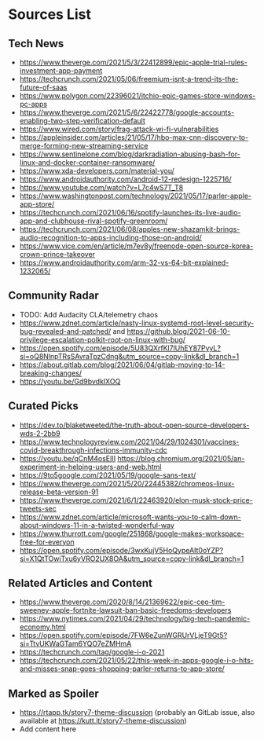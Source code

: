 # Sources List

<!--
Notes:

* Remove any parameters in the link before commiting to avoid
  tracking stuff
* Use an URL expander for shortened links, unless it's youtu.be
  links
* Every link will he reviewed by Andrei Jiroh and others before
  bumping into publish-todo category.
* For spoilers, generate an rtapp.tk shortlink and paste it.

-->

## Tech News

- https://www.theverge.com/2021/5/3/22412899/epic-apple-trial-rules-investment-app-payment
- https://techcrunch.com/2021/05/06/freemium-isnt-a-trend-its-the-future-of-saas
- https://www.polygon.com/22396021/itchio-epic-games-store-windows-pc-apps
- https://www.theverge.com/2021/5/6/22422778/google-accounts-enabling-two-step-verification-default
- https://www.wired.com/story/frag-attack-wi-fi-vulnerabilities
- https://appleinsider.com/articles/21/05/17/hbo-max-cnn-discovery-to-merge-forming-new-streaming-service
- https://www.sentinelone.com/blog/darkradiation-abusing-bash-for-linux-and-docker-container-ransomware/
- https://www.xda-developers.com/material-you/
- https://www.androidauthority.com/android-12-redesign-1225716/
- https://www.youtube.com/watch?v=L7c4wS7T_T8
- https://www.washingtonpost.com/technology/2021/05/17/parler-apple-app-store/
- https://techcrunch.com/2021/06/16/spotify-launches-its-live-audio-app-and-clubhouse-rival-spotify-greenroom/
- https://techcrunch.com/2021/06/08/apples-new-shazamkit-brings-audio-recognition-to-apps-including-those-on-android/
- https://www.vice.com/en/article/m7ev8y/freenode-open-source-korea-crown-prince-takeover
- https://www.androidauthority.com/arm-32-vs-64-bit-explained-1232065/

## Community Radar

- TODO: Add Audacity CLA/telemetry chaos
- https://www.zdnet.com/article/nasty-linux-systemd-root-level-security-bug-revealed-and-patched/ and https://github.blog/2021-06-10-privilege-escalation-polkit-root-on-linux-with-bug/
- https://open.spotify.com/episode/5U83QXrfKl7lUhEY87PyyL?si=oQ8NlnpTRsSAvraTpzCdng&utm_source=copy-link&dl_branch=1
- https://about.gitlab.com/blog/2021/06/04/gitlab-moving-to-14-breaking-changes/
- https://youtu.be/Gd9bvdkIXOQ

## Curated Picks

- https://dev.to/blaketweeted/the-truth-about-open-source-developers-wds-2-2bb9
- https://www.technologyreview.com/2021/04/29/1024301/vaccines-covid-breakthrough-infections-immunity-cdc
- https://youtu.be/qCnM4osEIII
https://blog.chromium.org/2021/05/an-experiment-in-helping-users-and-web.html
- https://9to5google.com/2021/05/19/google-sans-text/
- https://www.theverge.com/2021/5/20/22445382/chromeos-linux-release-beta-version-91
- https://www.theverge.com/2021/6/1/22463920/elon-musk-stock-price-tweets-sec
- https://www.zdnet.com/article/microsoft-wants-you-to-calm-down-about-windows-11-in-a-twisted-wonderful-way
- https://www.thurrott.com/google/251868/google-makes-workspace-free-for-everyon
- https://open.spotify.com/episode/3wxKujV5HoQypeAIt0oYZP?si=X1QtTOwiTxu6yVRO2UX8OA&utm_source=copy-link&dl_branch=1

## Related Articles and Content

- https://www.theverge.com/2020/8/14/21369622/epic-ceo-tim-sweeney-apple-fortnite-lawsuit-ban-basic-freedoms-developers
- https://www.nytimes.com/2021/04/29/technology/big-tech-pandemic-economy.html
- https://open.spotify.com/episode/7FW6eZunWGRUrVLjeT9Gt5?si=TtvUKWaGTam6YQO7eZMHmA
- https://techcrunch.com/tag/google-i-o-2021
- https://techcrunch.com/2021/05/22/this-week-in-apps-google-i-o-hits-and-misses-snap-goes-shopping-parler-returns-to-app-store/

## Marked as Spoiler

- https://rtapp.tk/story7-theme-discussion (probably an GitLab issue, also available at https://kutt.it/story7-theme-discussion)
- Add content here
